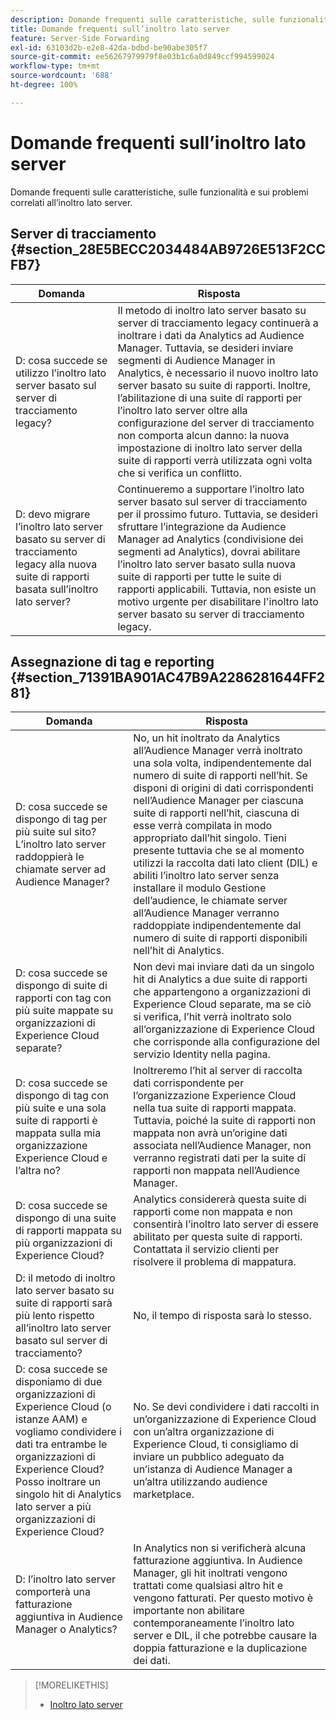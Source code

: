 ```yaml
---
description: Domande frequenti sulle caratteristiche, sulle funzionalità e sui problemi correlati all’inoltro lato server.
title: Domande frequenti sull’inoltro lato server
feature: Server-Side Forwarding
exl-id: 63103d2b-e2e8-42da-bdbd-be90abe305f7
source-git-commit: ee56267979979f8e03b1c6a0d849ccf994599024
workflow-type: tm+mt
source-wordcount: '688'
ht-degree: 100%

---
```


# Domande frequenti sull’inoltro lato server

Domande frequenti sulle caratteristiche, sulle funzionalità e sui problemi correlati all’inoltro lato server.

## Server di tracciamento {#section_28E5BECC2034484AB9726E513F2CCFB7}

| Domanda | Risposta |
|--- |--- |
| D: cosa succede se utilizzo l’inoltro lato server basato sul server di tracciamento legacy? | Il metodo di inoltro lato server basato su server di tracciamento legacy continuerà a inoltrare i dati da Analytics ad Audience Manager. Tuttavia, se desideri inviare segmenti di Audience Manager in Analytics, è necessario il nuovo inoltro lato server basato su suite di rapporti. Inoltre, l’abilitazione di una suite di rapporti per l’inoltro lato server oltre alla configurazione del server di tracciamento non comporta alcun danno: la nuova impostazione di inoltro lato server della suite di rapporti verrà utilizzata ogni volta che si verifica un conflitto. |
| D: devo migrare l’inoltro lato server basato su server di tracciamento legacy alla nuova suite di rapporti basata sull’inoltro lato server? | Continueremo a supportare l’inoltro lato server basato sul server di tracciamento per il prossimo futuro. Tuttavia, se desideri sfruttare l’integrazione da Audience Manager ad Analytics (condivisione dei segmenti ad Analytics), dovrai abilitare l’inoltro lato server basato sulla nuova suite di rapporti per tutte le suite di rapporti applicabili. Tuttavia, non esiste un motivo urgente per disabilitare l&#39;inoltro lato server basato su server di tracciamento legacy. |

## Assegnazione di tag e reporting {#section_71391BA901AC47B9A2286281644FF281}

| Domanda | Risposta |
|--- |--- |
| D: cosa succede se dispongo di tag per più suite sul sito? L’inoltro lato server raddoppierà le chiamate server ad Audience Manager? | No, un hit inoltrato da Analytics all’Audience Manager verrà inoltrato una sola volta, indipendentemente dal numero di suite di rapporti nell’hit. Se disponi di origini di dati corrispondenti nell’Audience Manager per ciascuna suite di rapporti nell’hit, ciascuna di esse verrà compilata in modo appropriato dall’hit singolo.  Tieni presente tuttavia che se al momento utilizzi la raccolta dati lato client (DIL) e abiliti l’inoltro lato server senza installare il modulo Gestione dell’audience, le chiamate server all’Audience Manager verranno raddoppiate indipendentemente dal numero di suite di rapporti disponibili nell’hit di Analytics. |
| D: cosa succede se dispongo di suite di rapporti con tag con più suite mappate su organizzazioni di Experience Cloud separate? | Non devi mai inviare dati da un singolo hit di Analytics a due suite di rapporti che appartengono a organizzazioni di Experience Cloud separate, ma se ciò si verifica, l’hit verrà inoltrato solo all’organizzazione di Experience Cloud che corrisponde alla configurazione del servizio Identity nella pagina. |
| D: cosa succede se dispongo di tag con più suite e una sola suite di rapporti è mappata sulla mia organizzazione Experience Cloud e l’altra no? | Inoltreremo l’hit al server di raccolta dati corrispondente per l’organizzazione Experience Cloud nella tua suite di rapporti mappata. Tuttavia, poiché la suite di rapporti non mappata non avrà un’origine dati associata nell’Audience Manager, non verranno registrati dati per la suite di rapporti non mappata nell’Audience Manager. |
| D: cosa succede se dispongo di una suite di rapporti mappata su più organizzazioni di Experience Cloud? | Analytics considererà questa suite di rapporti come non mappata e non consentirà l’inoltro lato server di essere abilitato per questa suite di rapporti. Contattata il servizio clienti per risolvere il problema di mappatura. |
| D: il metodo di inoltro lato server basato su suite di rapporti sarà più lento rispetto all’inoltro lato server basato sul server di tracciamento? | No, il tempo di risposta sarà lo stesso. |
| D: cosa succede se disponiamo di due organizzazioni di Experience Cloud (o istanze AAM) e vogliamo condividere i dati tra entrambe le organizzazioni di Experience Cloud? Posso inoltrare un singolo hit di Analytics lato server a più organizzazioni di Experience Cloud? | No. Se devi condividere i dati raccolti in un’organizzazione di Experience Cloud con un’altra organizzazione di Experience Cloud, ti consigliamo di inviare un pubblico adeguato da un’istanza di Audience Manager a un’altra utilizzando audience marketplace. |
| D: l’inoltro lato server comporterà una fatturazione aggiuntiva in Audience Manager o Analytics? | In Analytics non si verificherà alcuna fatturazione aggiuntiva. In Audience Manager, gli hit inoltrati vengono trattati come qualsiasi altro hit e vengono fatturati.  Per questo motivo è importante non abilitare contemporaneamente l’inoltro lato server e DIL, il che potrebbe causare la doppia fatturazione e la duplicazione dei dati. |

>[!MORELIKETHIS]
>
>* [Inoltro lato server](/help/admin/admin/c-server-side-forwarding/ssf.md)

